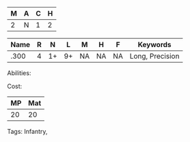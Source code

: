 
| M   | A   | C   | H   |
| --- | --- | --- | --- |
| 2   | N   | 1   | 2   |

| Name | R   | N   | L   | M   | H   | F   | Keywords        |
| ---- | --- | --- | --- | --- | --- | --- | --------------- |
| .300 | 4   | 1+  | 9+  | NA  | NA  | NA  | Long, Precision |

Abilities:



Cost:

| MP  | Mat |
| --- | --- |
| 20  | 20  |


Tags:
Infantry, 